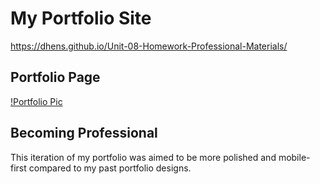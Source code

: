 # My Portfolio Site
https://dhens.github.io/Unit-08-Homework-Professional-Materials/

## Portfolio Page
[!Portfolio Pic](https://i.imgur.com/rqALV5Y.png)

## Becoming Professional
This iteration of my portfolio was aimed to be more polished and mobile-first compared to my past portfolio designs.


